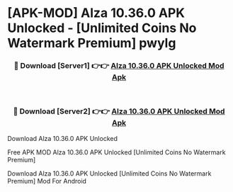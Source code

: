# [APK-MOD] Alza 10.36.0 APK Unlocked - [Unlimited Coins No Watermark Premium] pwylg



<div align="center">
<h3>🔴 Download [Server1] 👉👉 <a href="https://momento.my/?title=Alza_10.36.0_APK_Unlocked">Alza 10.36.0 APK Unlocked Mod Apk</a></h3><br>

<h3>🔴 Download [Server2] 👉👉 <a href="https://momento.my/?title=Alza_10.36.0_APK_Unlocked">Alza 10.36.0 APK Unlocked Mod Apk</a></h3>
</div>



Download Alza 10.36.0 APK Unlocked 

Free APK MOD Alza 10.36.0 APK Unlocked [Unlimited Coins No Watermark Premium]

Download Alza 10.36.0 APK Unlocked [Unlimited Coins No Watermark Premium] Mod For Android
